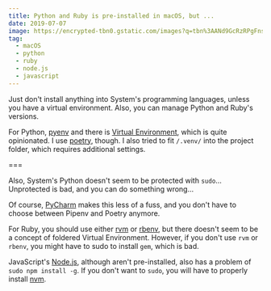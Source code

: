 ```yaml
---
title: Python and Ruby is pre-installed in macOS, but ...
date: 2019-07-07
image: https://encrypted-tbn0.gstatic.com/images?q=tbn%3AANd9GcRzRPgFnsH3URbSEs5o9rM9BxY-JcGggifXVXEx7bsUVk3KW9QA
tag:
  - macOS
  - python
  - ruby
  - node.js
  - javascript
---
```


Just don't install anything into System's programming languages, unless you have a virtual environment. Also, you can manage Python and Ruby's versions.

For Python, [pyenv](https://github.com/pyenv/pyenv) and there is [Virtual Environment](https://docs.python-guide.org/dev/virtualenvs/), which is quite opinionated. I use [poetry](https://poetry.eustace.io/), though. I also tried to fit `/.venv/` into the project folder, which requires additional settings.

===

Also, System's Python doesn't seem to be protected with `sudo`... Unprotected is bad, and you can do something wrong...

Of course, [PyCharm](https://www.jetbrains.com/pycharm/) makes this less of a fuss, and you don't have to choose between Pipenv and Poetry anymore.

For Ruby, you should use either [rvm](https://rvm.io/) or [rbenv](https://github.com/rbenv/rbenv), but there doesn't seem to be a concept of foldered Virtual Environment. However, if you don't use `rvm` or `rbenv`, you might have to sudo to install `gem`, which is bad.

JavaScript's [Node.js](https://nodejs.org/en/), although aren't pre-installed, also has a problem of `sudo npm install -g`. If you don't want to `sudo`, you will have to properly install [nvm](https://github.com/nvm-sh/nvm).
